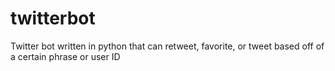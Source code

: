 # twitterbot
Twitter bot written in python that can retweet, favorite, or tweet based off of a certain phrase or user ID
